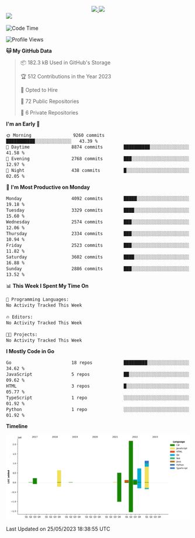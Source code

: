<div align="center">
  <a href="https://github.com/arielsrv">
    <img height="180em" src="https://github-readme-stats.vercel.app/api?username=arielsrv&show_icons=true&theme=radical&include_all_commits=true&count_private=true"/>
    <img height="180em" src="https://github-readme-stats.vercel.app/api/top-langs/?username=arielsrv&layout=compact&langs_count=10&theme=radical"/>
 </a>
</div>

<div>
  <a href="https://www.linkedin.com/in/arielpineiro/" target="_blank">
    <img src="https://img.shields.io/badge/-LinkedIn-%230077B5?style=for-the-badge&logo=linkedin&logoColor=white" target="_blank">
  </a>
</div>

<!--START_SECTION:waka-->
![Code Time](http://img.shields.io/badge/Code%20Time-0%20secs-blue)

![Profile Views](http://img.shields.io/badge/Profile%20Views-0-blue)

**🐱 My GitHub Data** 

> 📦 182.3 kB Used in GitHub's Storage 
 > 
> 🏆 512 Contributions in the Year 2023
 > 
> 💼 Opted to Hire
 > 
> 📜 72 Public Repositories 
 > 
> 🔑 6 Private Repositories 
 > 
**I'm an Early 🐤** 

```text
🌞 Morning                9260 commits        ███████████░░░░░░░░░░░░░░   43.39 % 
🌆 Daytime                8874 commits        ██████████░░░░░░░░░░░░░░░   41.58 % 
🌃 Evening                2768 commits        ███░░░░░░░░░░░░░░░░░░░░░░   12.97 % 
🌙 Night                  438 commits         █░░░░░░░░░░░░░░░░░░░░░░░░   02.05 % 
```
📅 **I'm Most Productive on Monday** 

```text
Monday                   4092 commits        █████░░░░░░░░░░░░░░░░░░░░   19.18 % 
Tuesday                  3329 commits        ████░░░░░░░░░░░░░░░░░░░░░   15.60 % 
Wednesday                2574 commits        ███░░░░░░░░░░░░░░░░░░░░░░   12.06 % 
Thursday                 2334 commits        ███░░░░░░░░░░░░░░░░░░░░░░   10.94 % 
Friday                   2523 commits        ███░░░░░░░░░░░░░░░░░░░░░░   11.82 % 
Saturday                 3602 commits        ████░░░░░░░░░░░░░░░░░░░░░   16.88 % 
Sunday                   2886 commits        ███░░░░░░░░░░░░░░░░░░░░░░   13.52 % 
```


📊 **This Week I Spent My Time On** 

```text
💬 Programming Languages: 
No Activity Tracked This Week

🔥 Editors: 
No Activity Tracked This Week

🐱‍💻 Projects: 
No Activity Tracked This Week
```

**I Mostly Code in Go** 

```text
Go                       18 repos            █████████░░░░░░░░░░░░░░░░   34.62 % 
JavaScript               5 repos             ██░░░░░░░░░░░░░░░░░░░░░░░   09.62 % 
HTML                     3 repos             █░░░░░░░░░░░░░░░░░░░░░░░░   05.77 % 
TypeScript               1 repo              ░░░░░░░░░░░░░░░░░░░░░░░░░   01.92 % 
Python                   1 repo              ░░░░░░░░░░░░░░░░░░░░░░░░░   01.92 % 
```



**Timeline**

![Lines of Code chart](https://raw.githubusercontent.com/arielsrv/arielsrv/main/assets/bar_graph.png)


 Last Updated on 25/05/2023 18:38:55 UTC
<!--END_SECTION:waka-->

